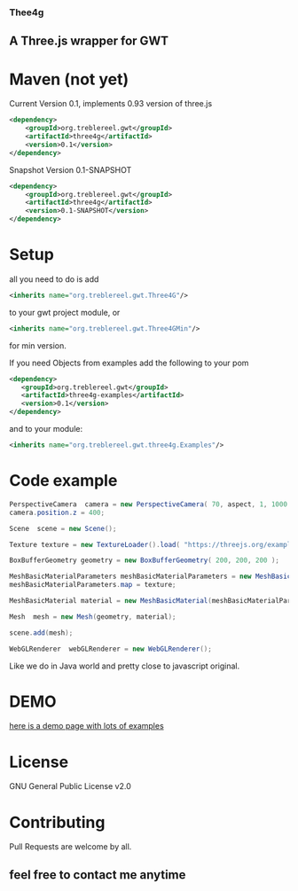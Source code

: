 ### Thee4g

## A Three.js wrapper for GWT

# Maven (not yet)
Current Version 0.1, implements 0.93 version of three.js

```xml
<dependency>
    <groupId>org.treblereel.gwt</groupId>
    <artifactId>three4g</artifactId>
    <version>0.1</version>
</dependency>
```


Snapshot Version 0.1-SNAPSHOT

```xml
<dependency>
    <groupId>org.treblereel.gwt</groupId>
    <artifactId>three4g</artifactId>
    <version>0.1-SNAPSHOT</version>
</dependency>
```

# Setup
all you need to do is add
```xml
<inherits name="org.treblereel.gwt.Three4G"/>
```
to your gwt project module, or   
```xml
<inherits name="org.treblereel.gwt.Three4GMin"/>
```
for min version.

If you need Objects from examples add the following to your pom
```xml
<dependency>
   <groupId>org.treblereel.gwt</groupId>
   <artifactId>three4g-examples</artifactId>
   <version>0.1</version>
</dependency>
```
and to your module:

```xml
<inherits name="org.treblereel.gwt.three4g.Examples"/>
```




# Code example

```java
PerspectiveCamera  camera = new PerspectiveCamera( 70, aspect, 1, 1000 );
camera.position.z = 400;

Scene  scene = new Scene();

Texture texture = new TextureLoader().load( "https://threejs.org/examples/textures/crate.gif");

BoxBufferGeometry geometry = new BoxBufferGeometry( 200, 200, 200 );

MeshBasicMaterialParameters meshBasicMaterialParameters = new MeshBasicMaterialParameters();
meshBasicMaterialParameters.map = texture;

MeshBasicMaterial material = new MeshBasicMaterial(meshBasicMaterialParameters);

Mesh  mesh = new Mesh(geometry, material);

scene.add(mesh);

WebGLRenderer  webGLRenderer = new WebGLRenderer();
```
Like we do in Java world and pretty close to javascript original.

# DEMO
[here is a demo page with lots of examples](https://env-7073819.cloud.unispace.io)


# License
GNU General Public License v2.0

# Contributing
Pull Requests are welcome by all.

## feel free to contact me anytime 
